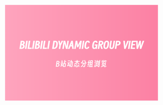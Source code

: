 ![banner](https://github.com/14Kay/chrome-bilibili-dynamic-group-view/raw/master/public/assets/banner.png)
